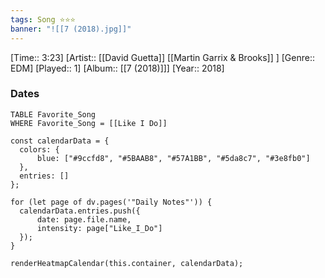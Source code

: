 ```yaml
---
tags: Song ⭐⭐⭐ 
banner: "![[7 (2018).jpg]]"
---
```

[Time:: 3:23]
[Artist:: [[David Guetta]] [[Martin Garrix & Brooks]] ]
[Genre:: EDM]
[Played:: 1]
[Album:: [[7 (2018)]]]
[Year:: 2018]
### Dates
````dataview
TABLE Favorite_Song
WHERE Favorite_Song = [[Like I Do]]
````

  ```dataviewjs
const calendarData = { 
	colors: { 
		blue: ["#9ccfd8", "#5BAAB8", "#57A1BB", "#5da8c7", "#3e8fb0"] 
	}, 
	entries: [] 
}; 

for (let page of dv.pages('"Daily Notes"')) { 
	calendarData.entries.push({ 
		date: page.file.name, 
		intensity: page["Like_I_Do"]
	}); 
} 

renderHeatmapCalendar(this.container, calendarData);
```
